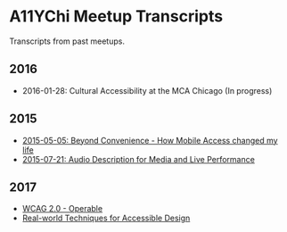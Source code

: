 # A11YChi Meetup Transcripts
Transcripts from past meetups.

## 2016
* 2016-01-28: Cultural Accessibility at the MCA Chicago (In progress)

## 2015
* [2015-05-05: Beyond Convenience - How Mobile Access changed my life](https://github.com/A11YChi/transcripts/blob/master/2015-05-05-Beyond-Convenience.md)
* [2015-07-21: Audio Description for Media and Live Performance](https://github.com/A11YChi/transcripts/blob/master/2015-07-21-Audio-Description.md)

## 2017
* [WCAG 2.0 - Operable](https://github.com/A11YChi/transcripts/blob/master/2017-06-17-WCAG-Operable.md)
* [Real-world Techniques for Accessible Design](https://github.com/A11YChi/transcripts/blob/master/2017-08-02-Real-world-Techniques-for-Accessible-Design.md)
